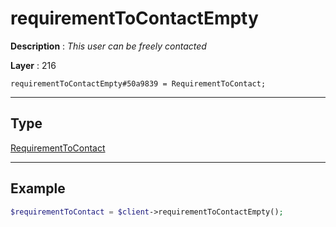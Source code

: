 # requirementToContactEmpty

**Description** : *This user can be freely contacted*

**Layer** : 216

```tl
requirementToContactEmpty#50a9839 = RequirementToContact;
```

---

## Type

[RequirementToContact](type/RequirementToContact)

---

## Example

```php
$requirementToContact = $client->requirementToContactEmpty();
```
